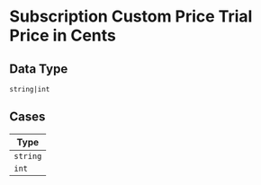 
# Subscription Custom Price Trial Price in Cents

## Data Type

`string|int`

## Cases

| Type |
|  --- |
| `string` |
| `int` |

